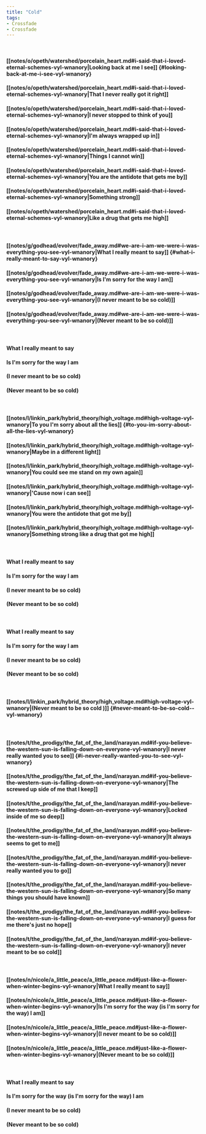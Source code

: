 ```yaml
---
title: "Cold"
tags:
- Crossfade
- Crossfade
---
```

&nbsp;
#### [[notes/o/opeth/watershed/porcelain_heart.md#i-said-that-i-loved-eternal-schemes-vyl-wnanory|Looking back at me I see]] {#looking-back-at-me-i-see-vyl-wnanory}
#### [[notes/o/opeth/watershed/porcelain_heart.md#i-said-that-i-loved-eternal-schemes-vyl-wnanory|That I never really got it right]]
#### [[notes/o/opeth/watershed/porcelain_heart.md#i-said-that-i-loved-eternal-schemes-vyl-wnanory|I never stopped to think of you]]
#### [[notes/o/opeth/watershed/porcelain_heart.md#i-said-that-i-loved-eternal-schemes-vyl-wnanory|I'm always wrapped up in]]
#### [[notes/o/opeth/watershed/porcelain_heart.md#i-said-that-i-loved-eternal-schemes-vyl-wnanory|Things I cannot win]]
#### [[notes/o/opeth/watershed/porcelain_heart.md#i-said-that-i-loved-eternal-schemes-vyl-wnanory|You are the antidote that gets me by]]
#### [[notes/o/opeth/watershed/porcelain_heart.md#i-said-that-i-loved-eternal-schemes-vyl-wnanory|Something strong]]
#### [[notes/o/opeth/watershed/porcelain_heart.md#i-said-that-i-loved-eternal-schemes-vyl-wnanory|Like a drug that gets me high]]
&nbsp;
#### [[notes/g/godhead/evolver/fade_away.md#we-are-i-am-we-were-i-was-everything-you-see-vyl-wnanory|What I really meant to say]] {#what-i-really-meant-to-say-vyl-wnanory}
#### [[notes/g/godhead/evolver/fade_away.md#we-are-i-am-we-were-i-was-everything-you-see-vyl-wnanory|Is I'm sorry for the way I am]]
#### [[notes/g/godhead/evolver/fade_away.md#we-are-i-am-we-were-i-was-everything-you-see-vyl-wnanory|(I never meant to be so cold)]]
#### [[notes/g/godhead/evolver/fade_away.md#we-are-i-am-we-were-i-was-everything-you-see-vyl-wnanory|(Never meant to be so cold)]]
&nbsp;
#### What I really meant to say
#### Is I'm sorry for the way I am
#### (I never meant to be so cold)
#### (Never meant to be so cold)
&nbsp;
#### [[notes/l/linkin_park/hybrid_theory/high_voltage.md#high-voltage-vyl-wnanory|To you I'm sorry about all the lies]] {#to-you-im-sorry-about-all-the-lies-vyl-wnanory}
#### [[notes/l/linkin_park/hybrid_theory/high_voltage.md#high-voltage-vyl-wnanory|Maybe in a different light]]
#### [[notes/l/linkin_park/hybrid_theory/high_voltage.md#high-voltage-vyl-wnanory|You could see me stand on my own again]]
#### [[notes/l/linkin_park/hybrid_theory/high_voltage.md#high-voltage-vyl-wnanory|'Cause now i can see]]
#### [[notes/l/linkin_park/hybrid_theory/high_voltage.md#high-voltage-vyl-wnanory|You were the antidote that got me by]]
#### [[notes/l/linkin_park/hybrid_theory/high_voltage.md#high-voltage-vyl-wnanory|Something strong like a drug that got me high]]
&nbsp;
#### What I really meant to say
#### Is I'm sorry for the way I am
#### (I never meant to be so cold)
#### (Never meant to be so cold)
&nbsp;
#### What I really meant to say
#### Is I'm sorry for the way I am
#### (I never meant to be so cold)
#### (Never meant to be so cold)
&nbsp;
#### [[notes/l/linkin_park/hybrid_theory/high_voltage.md#high-voltage-vyl-wnanory|(Never meant to be so cold )]] {#never-meant-to-be-so-cold--vyl-wnanory}
&nbsp;
#### [[notes/t/the_prodigy/the_fat_of_the_land/narayan.md#if-you-believe-the-western-sun-is-falling-down-on-everyone-vyl-wnanory|I never really wanted you to see]] {#i-never-really-wanted-you-to-see-vyl-wnanory}
#### [[notes/t/the_prodigy/the_fat_of_the_land/narayan.md#if-you-believe-the-western-sun-is-falling-down-on-everyone-vyl-wnanory|The screwed up side of me that I keep]]
#### [[notes/t/the_prodigy/the_fat_of_the_land/narayan.md#if-you-believe-the-western-sun-is-falling-down-on-everyone-vyl-wnanory|Locked inside of me so deep]]
#### [[notes/t/the_prodigy/the_fat_of_the_land/narayan.md#if-you-believe-the-western-sun-is-falling-down-on-everyone-vyl-wnanory|It always seems to get to me]]
#### [[notes/t/the_prodigy/the_fat_of_the_land/narayan.md#if-you-believe-the-western-sun-is-falling-down-on-everyone-vyl-wnanory|I never really wanted you to go]]
#### [[notes/t/the_prodigy/the_fat_of_the_land/narayan.md#if-you-believe-the-western-sun-is-falling-down-on-everyone-vyl-wnanory|So many things you should have known]]
#### [[notes/t/the_prodigy/the_fat_of_the_land/narayan.md#if-you-believe-the-western-sun-is-falling-down-on-everyone-vyl-wnanory|I guess for me there's just no hope]]
#### [[notes/t/the_prodigy/the_fat_of_the_land/narayan.md#if-you-believe-the-western-sun-is-falling-down-on-everyone-vyl-wnanory|I never meant to be so cold]]
&nbsp;
#### [[notes/n/nicole/a_little_peace/a_little_peace.md#just-like-a-flower-when-winter-begins-vyl-wnanory|What I really meant to say]]
#### [[notes/n/nicole/a_little_peace/a_little_peace.md#just-like-a-flower-when-winter-begins-vyl-wnanory|Is I'm sorry for the way (is I'm sorry for the way) I am]]
#### [[notes/n/nicole/a_little_peace/a_little_peace.md#just-like-a-flower-when-winter-begins-vyl-wnanory|(I never meant to be so cold)]]
#### [[notes/n/nicole/a_little_peace/a_little_peace.md#just-like-a-flower-when-winter-begins-vyl-wnanory|(Never meant to be so cold)]]
&nbsp;
#### What I really meant to say
#### Is I'm sorry for the way (is I'm sorry for the way) I am
#### (I never meant to be so cold)
#### (Never meant to be so cold)
